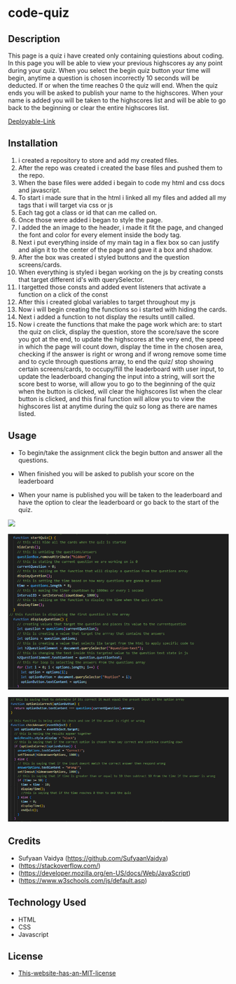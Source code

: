 # code-quiz


## Description 

This page is a quiz i have created only containing quiestions about coding. In this page you will be able to view your previous highscores ay any point during your quiz. When you select the begin quiz button your time will begin, anytime a question is chosen incorrectly 10 seconds will be deducted. If or when the time reaches 0 the quiz will end. When the quiz ends you will be asked to publish your name to the highscores. When your name is added you will be taken to the highscores list and will be able to go back to the beginning or clear the entire highscores list.


[Deployable-Link](https://sufyaanvaidya.github.io/code-quiz/)

## Installation

1. i created a repository to store and add my created files.
2. After the repo was created i created the base files and pushed them to the repo.
3. When the base files were added i begain to code my html and css docs and javascript.
4. To start i made sure that in the html i linked all my files and added all my tags that i will target via css or js
5. Each tag got a class or id that can me called on.
6. Once those were added i began to style the page.
7. I added the an image to the header, i made it fit the page, and changed the font and color for every element inside the body tag.
8. Next i put everything inside of my main tag in a flex box so can justify and align it to the center of the page and gave it a box and shadow.
9. After the box was created i styled buttons and the question screens/cards.
10. When everything is styled i began working on the js by creating consts that target different id's with querySelector.
11. I targetted those consts and added event listeners that activate a function on a click of the const
12. After this i created global variables to target throughout my js
13. Now i will begin creating the functions so i started with hiding the cards.
14. Next i added a function to not display the results untill called.
15. Now i create the functions that make the page work which are: to start the quiz on click, display the question, store the score/save the score you got at the end, to update the highscores at the very end, the speed in which the page will count down, display the time in the chosen area, checking if the answer is right or wrong and if wrong remove some time and to cycle through questions array, to end the quiz/ stop showing certain screens/cards, to occupy/fill the leaderboard with user input, to update the leaderboard changing the input into a string, will sort the score best to worse, will allow you to go to the beginning of the quiz when the button is clicked, will clear the highscores list when the clear button is clicked, and this final function will allow you to view the highscores list at anytime during the quiz so long as there are names listed.

## Usage 
- To begin/take the assignment click the begin button and answer all the questions.

- When finished you will be asked to publish your score on the leaderboard

- When your name is published you will be taken to the leaderboard and have the option to clear the leaderboard or go back to the start of the quiz.


![](./assets/images/Untitled_%20Jun%2028%2C%202022%205_12%20PM.gif)

![](./assets/images/code-2.PNG)

![](./assets/images/code-1.PNG)




## Credits

- Sufyaan Vaidya (https://github.com/SufyaanVaidya)
- (https://stackoverflow.com/)
- (https://developer.mozilla.org/en-US/docs/Web/JavaScript)
- (https://www.w3schools.com/js/default.asp)




## Technology Used

- HTML
- CSS
- Javascript

## License

- [This-website-has-an-MIT-license](https://github.com/SufyaanVaidya/code-quiz/blob/main/LICENSE)